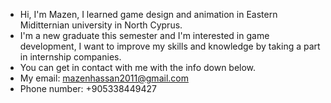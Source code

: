 - Hi, I'm Mazen, I learned game design and animation in Eastern Miditternian university in North Cyprus.
- I'm a new graduate this semester and I'm interested in game development, I want to improve my skills and knowledge by taking a part in internship companies.
- You can get in contact with me with the info down below.
- My email: mazenhassan2011@gmail.com
- Phone number: +905338449427
<!---
Mazz100/Mazz100 is a ✨ special ✨ repository because its `README.md` (this file) appears on your GitHub profile.
You can click the Preview link to take a look at your changes.
--->
